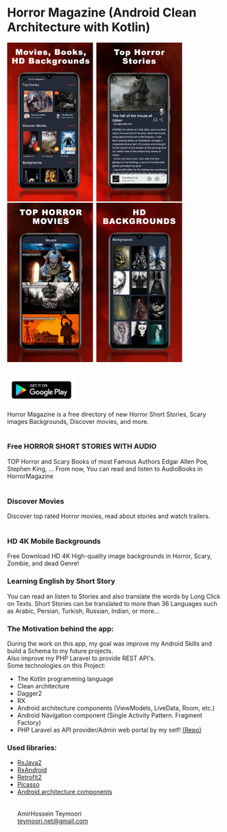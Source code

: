 
# Horror Magazine (Android Clean Architecture with Kotlin)




<img src="files/1.png?raw=true" alt="Android Architecture " width=200 />&nbsp;
<img src="files/2.png?raw=true" alt="Android Architecture " width=200 />&nbsp;
<img src="files/3.png?raw=true" alt="Android Architecture " width=200 />&nbsp;
<img src="files/4.png?raw=true" alt="Android Architecture " width=200 />

<br>

<a href="https://play.google.com/store/apps/details?id=magazine.scary">
<img src="files/google_play.png?raw=true" alt="Download Horror Magazine" width=160 />
</a>

Horror Magazine is a free directory of new Horror Short Stories, Scary images Backgrounds, Discover movies, and more.
<br><br>

### Free HORROR SHORT STORIES WITH AUDIO ###
TOP Horror and Scary Books of most Famous Authors
Edgar Allen Poe, Stephen King, ...
From now, You can read and listen to AudioBooks in HorrorMagazine
<br><br>

### Discover Movies ###
Discover top rated Horror movies, read about stories and watch trailers.
<br><br>
### HD 4K Mobile Backgrounds ###
Free Download HD 4K High-quality image backgrounds in Horror, Scary, Zombie, and dead Genre!

### Learning English by Short Story ###
You can read an listen to Stories and also translate the words by Long Click on Texts. Short Stories can be translated to more than 36 Languages such as Arabic, Persian, Turkish, Russian, Indian, or more...


### The Motivation behind the app: ###
During the work on this app, my goal was improve my Android Skills and build a Schema to my future projects.
<br> Also improve my PHP Laravel to provide REST API's.
<br>Some technologies on this Project:
- The Kotlin programming language
- Clean architecture
- Dagger2
- RX
- Android architecture components (ViewModels, LiveData, Room, etc.)
- Android Navigation component (Single Activity Pattern. Fragment Factory)
- PHP Laravel as API provider/Admin web portal by my self! <a href="https://github.com/ateymoori/voyager/">(Repo)</a>



### Used libraries: ###
- [RxJava2](https://github.com/ReactiveX/RxJava)
- [RxAndroid](https://github.com/ReactiveX/RxAndroid)
- [Retrofit2](https://github.com/square/retrofit)
- [Picasso](https://github.com/square/picasso)
- [Android architecture components](https://developer.android.com/topic/libraries/architecture/index.html)
<br><br><br>
AmirHossein Teymoori<br>
teymoori.net@gmail.com